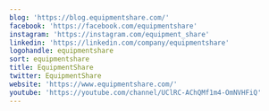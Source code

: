 ```yaml
---
blog: 'https://blog.equipmentshare.com/'
facebook: 'https://facebook.com/equipmentshare'
instagram: 'https://instagram.com/equipment_share'
linkedin: 'https://linkedin.com/company/equipmentshare'
logohandle: equipmentshare
sort: equipmentshare
title: EquipmentShare
twitter: EquipmentShare
website: 'https://www.equipmentshare.com/'
youtube: 'https://youtube.com/channel/UClRC-AChQMf1m4-OmNVHFiQ'
---
```

